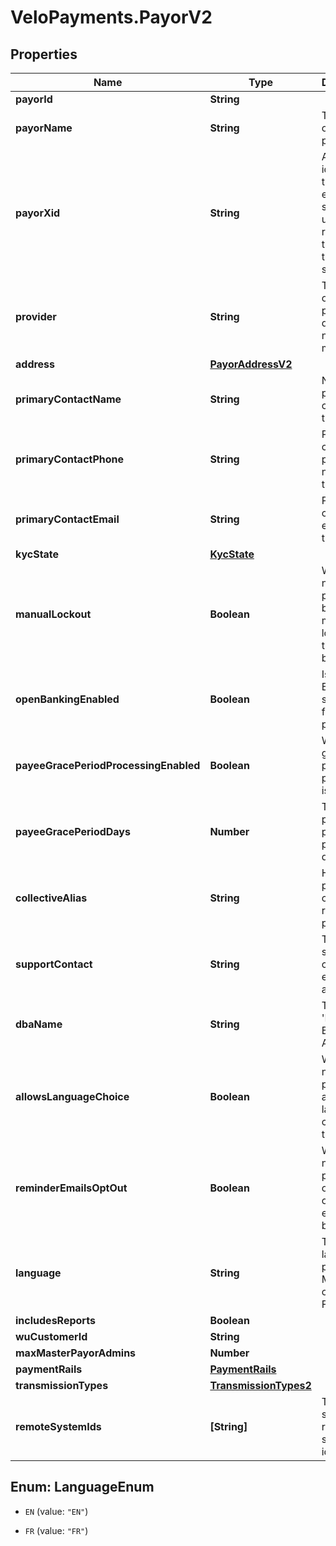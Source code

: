 # VeloPayments.PayorV2

## Properties

Name | Type | Description | Notes
------------ | ------------- | ------------- | -------------
**payorId** | **String** |  | [readonly] 
**payorName** | **String** | The name of the payor. | 
**payorXid** | **String** | A unique identifier that an external system uses to reference the payor in their system | [optional] 
**provider** | **String** | The source of the payorXid, default is null which means Velo | [optional] 
**address** | [**PayorAddressV2**](PayorAddressV2.md) |  | [optional] 
**primaryContactName** | **String** | Name of primary contact for the payor. | [optional] 
**primaryContactPhone** | **String** | Primary contact phone number for the payor. | [optional] 
**primaryContactEmail** | **String** | Primary contact email for the payor. | [optional] 
**kycState** | [**KycState**](KycState.md) |  | [optional] 
**manualLockout** | **Boolean** | Whether or not the payor has been manually locked by the backoffice. | [optional] 
**openBankingEnabled** | **Boolean** | Is Open Banking supported for this payor | [optional] 
**payeeGracePeriodProcessingEnabled** | **Boolean** | Whether grace period processing is enabled. | [optional] [readonly] 
**payeeGracePeriodDays** | **Number** | The grace period for paying payees in days. | [optional] [readonly] 
**collectiveAlias** | **String** | How the payor has chosen to refer to payees. | [optional] 
**supportContact** | **String** | The payor’s support contact email address. | [optional] 
**dbaName** | **String** | The payor’s &#39;Doing Business As&#39; name. | [optional] 
**allowsLanguageChoice** | **Boolean** | Whether or not the payor allows language choice in the UI. | [optional] 
**reminderEmailsOptOut** | **Boolean** | Whether or not the payor has opted-out of reminder emails being sent. | [optional] [readonly] 
**language** | **String** | The payor’s language preference. Must be one of [EN, FR]. | [optional] 
**includesReports** | **Boolean** |  | [optional] 
**wuCustomerId** | **String** |  | [optional] 
**maxMasterPayorAdmins** | **Number** |  | [optional] 
**paymentRails** | [**PaymentRails**](PaymentRails.md) |  | [optional] 
**transmissionTypes** | [**TransmissionTypes2**](TransmissionTypes2.md) |  | [optional] 
**remoteSystemIds** | **[String]** | The payor’s supported remote systems by id | [optional] 



## Enum: LanguageEnum


* `EN` (value: `"EN"`)

* `FR` (value: `"FR"`)




